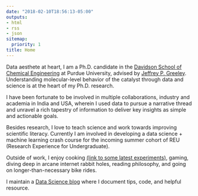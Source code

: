 ```yaml
---
date: "2018-02-10T18:56:13-05:00"
outputs:
- html
- rss
- json
sitemap:
  priority: 1
title: Home
---
```


Data aesthete at heart, I am a Ph.D. candidate in the [Davidson School of Chemical Engineering](https://engineering.purdue.edu/ChE) at Purdue University, advised by [Jeffrey P. Greeley](https://engineering.purdue.edu/ChE/people/ptProfile?resource_id=84163). Understanding molecular-level behavior of the catalyst through data and science is at the heart of my Ph.D. research. 

I have been fortunate to be involved in multiple collaborations, industry and academia in India and USA, wherein I used data to pursue a narrative thread and unravel a rich tapestry of information to deliver key insights as simple and actionable goals.

Besides research, I love to teach science and work towards improving scientific literacy. Currently I am involved in developing a data science + machine learning crash course for the incoming summer cohort of REU (Research Experience for Undergraduate).

Outside of work, I enjoy cooking [(link to some latest experiments)](https://www.instagram.com/pgg1610/), gaming, diving deep in arcane internet rabbit holes, reading philosophy, and going on longer-than-necessary bike rides. 

I maintain a [Data Science blog](https://pgg1610.github.io/blog_fastpages/) where I document tips, code, and helpful resource.